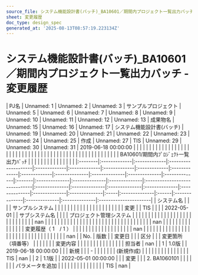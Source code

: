 ```yaml
---
source_file: システム機能設計書(バッチ)_BA10601／期間内プロジェクト一覧出力バッチ.xlsx
sheet: 変更履歴
doc_type: design_spec
generated_at: '2025-08-13T08:57:19.223134Z'
---
```


# システム機能設計書(バッチ)_BA10601／期間内プロジェクト一覧出力バッチ - 変更履歴

| PJ名     | Unnamed: 1   | Unnamed: 2   | Unnamed: 3          | サンプルプロジェクト   | Unnamed: 5   | Unnamed: 6   | Unnamed: 7   | Unnamed: 8   | Unnamed: 9   | Unnamed: 10   | Unnamed: 11   | Unnamed: 12   | Unnamed: 13   | 成果物名   | Unnamed: 15   | Unnamed: 16   | Unnamed: 17   | システム機能設計書(バッチ)                | Unnamed: 19   | Unnamed: 20   | Unnamed: 21   | Unnamed: 22   | Unnamed: 23   | Unnamed: 24   | Unnamed: 25   | 作成   | Unnamed: 27   | TIS   | Unnamed: 29   | Unnamed: 30   | Unnamed: 31   | 2019-06-18 00:00:00   |
|         |              |              |                     |              |              |              |              |              |              |               |               |               |               |        |               |               |               |                               |               |               |               |               |               |               |               |      |               |       |               |               |               |                       |
|         |              |              |                     |              |              |              |              |              |              |               |               |               |               |        |               |               |               | BA10601/期間内ﾌﾟﾛｼﾞｪｸﾄ一覧出力ﾊﾞｯﾁ   |               |               |               |               |               |               |               |      |               |       |               |               |               |                       |
|:--------|:-------------|:-------------|:--------------------|:-------------|:-------------|:-------------|:-------------|:-------------|:-------------|:--------------|:--------------|:--------------|:--------------|:-------|:--------------|:--------------|:--------------|:------------------------------|:--------------|:--------------|:--------------|:--------------|:--------------|:--------------|:--------------|:-----|:--------------|:------|:--------------|:--------------|:--------------|:----------------------|
| システム名   |              |              |                     | サンプルシステム     |              |              |              |              |              |               |               |               |               |        |               |               |               |                               |               |               |               |               |               |               |               | 変更   |               | TIS   |               |               |               | 2022-05-01            |
| サブシステム名 |              |              |                     | プロジェクト管理システム |              |              |              |              |              |               |               |               |               |        |               |               |               |                               |               |               |               |               |               |               |               |      |               |       |               |               |               | nan                   |
|         |              |              |                     |              |              |              |              |              |              |               |               |               |               |        |               |               |               |                               |               |               |               |               |               |               |               |      |               |       |               |               |               | nan                   |
|         |              |              |                     |              |              |              |              |              |              |               |               |               | 変更履歴（ 1　/ 1 ） |        |               |               |               |                               |               |               |               |               |               |               |               |      |               |       |               |               |               | nan                   |
|         |              |              |                     |              |              |              |              |              |              |               |               |               |               |        |               |               |               |                               |               |               |               |               |               |               |               |      |               |       |               |               |               | nan                   |
| No.     | 版数           |              | 変更日                 |              |              | 区分           |              |              | 変更箇所（項番等）    |               |               |               |               |        |               | 変更内容          |               |                               |               |               |               |               |               |               |               |      |               |       |               |               | 担当者           | nan                   |
| 1       | 1.0版         |              | 2019-06-18 00:00:00 |              |              | 新規           |              |              | -            |               |               |               |               |        |               | (新規作成)        |               |                               |               |               |               |               |               |               |               |      |               |       |               |               | TIS           | nan                   |
| 2       | 1.1版         |              | 2022-05-01 00:00:00 |              |              | 変更           |              |              | 2. BA1060101 |               |               |               |               |        |               | パラメータを追加      |               |                               |               |               |               |               |               |               |               |      |               |       |               |               | TIS           | nan                   |
